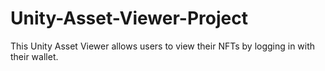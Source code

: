 # Unity-Asset-Viewer-Project
This Unity Asset Viewer allows users to view their NFTs by logging in with their wallet.
